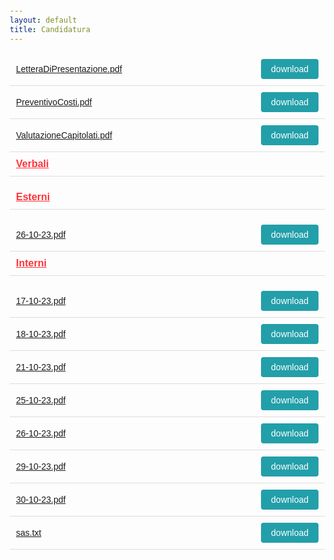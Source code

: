 ```yaml
---
layout: default
title: Candidatura
---
```

<style>body{font-family:Arial,sans-serif;margin:20px;} .file-list{list-style:none;padding:0;} .file-item{display:flex;justify-content:space-between;border-bottom:1px solid #ddd;padding:10px;align-items:center;} .file-name{flex:1;margin-right:10px;text-decoration:underline;color:inherit;} a:visited {color: #bbb;} .download-button{background-color:#239fa9;color:white;padding:8px 16px;text-align:center;text-decoration:none;display:inline-block;font-size:14px;cursor:pointer;border:none;border-radius:4px;} .download-button:active{background-color:white;} .folder-name{font-weight:bold;color:#ff333a;font-size:16px;}</style>
<ul class="file-list">
<li class="file-item">
<a href="./docs/Candidatura//LetteraDiPresentazione.pdf" class="file-name"> LetteraDiPresentazione.pdf </a>
<a href="./docs/Candidatura//LetteraDiPresentazione.pdf" class="download-button" download> download</a>
</li>
<li class="file-item">
<a href="./docs/Candidatura//PreventivoCosti.pdf" class="file-name"> PreventivoCosti.pdf </a>
<a href="./docs/Candidatura//PreventivoCosti.pdf" class="download-button" download> download</a>
</li>
<li class="file-item">
<a href="./docs/Candidatura//ValutazioneCapitolati.pdf" class="file-name"> ValutazioneCapitolati.pdf </a>
<a href="./docs/Candidatura//ValutazioneCapitolati.pdf" class="download-button" download> download</a>
</li>
<li class="file-item">
<span class="file-name folder-name">Verbali</span>
</li>
<ul class="file-list">
<li class="file-item">
<span class="file-name folder-name">Esterni</span>
</li>
<ul class="file-list">
<li class="file-item">
<a href="./docs/Candidatura/Verbali/Esterni/26-10-23.pdf" class="file-name"> 26-10-23.pdf </a>
<a href="./docs/Candidatura/Verbali/Esterni/26-10-23.pdf" class="download-button" download> download</a>
</li>
</ul>
<li class="file-item">
<span class="file-name folder-name">Interni</span>
</li>
<ul class="file-list">
<li class="file-item">
<a href="./docs/Candidatura/Verbali/Interni/17-10-23.pdf" class="file-name"> 17-10-23.pdf </a>
<a href="./docs/Candidatura/Verbali/Interni/17-10-23.pdf" class="download-button" download> download</a>
</li>
<li class="file-item">
<a href="./docs/Candidatura/Verbali/Interni/18-10-23.pdf" class="file-name"> 18-10-23.pdf </a>
<a href="./docs/Candidatura/Verbali/Interni/18-10-23.pdf" class="download-button" download> download</a>
</li>
<li class="file-item">
<a href="./docs/Candidatura/Verbali/Interni/21-10-23.pdf" class="file-name"> 21-10-23.pdf </a>
<a href="./docs/Candidatura/Verbali/Interni/21-10-23.pdf" class="download-button" download> download</a>
</li>
<li class="file-item">
<a href="./docs/Candidatura/Verbali/Interni/25-10-23.pdf" class="file-name"> 25-10-23.pdf </a>
<a href="./docs/Candidatura/Verbali/Interni/25-10-23.pdf" class="download-button" download> download</a>
</li>
<li class="file-item">
<a href="./docs/Candidatura/Verbali/Interni/26-10-23.pdf" class="file-name"> 26-10-23.pdf </a>
<a href="./docs/Candidatura/Verbali/Interni/26-10-23.pdf" class="download-button" download> download</a>
</li>
<li class="file-item">
<a href="./docs/Candidatura/Verbali/Interni/29-10-23.pdf" class="file-name"> 29-10-23.pdf </a>
<a href="./docs/Candidatura/Verbali/Interni/29-10-23.pdf" class="download-button" download> download</a>
</li>
<li class="file-item">
<a href="./docs/Candidatura/Verbali/Interni/30-10-23.pdf" class="file-name"> 30-10-23.pdf </a>
<a href="./docs/Candidatura/Verbali/Interni/30-10-23.pdf" class="download-button" download> download</a>
</li>
</ul>
</ul>
<li class="file-item">
<a href="./docs/Candidatura//sas.txt" class="file-name"> sas.txt </a>
<a href="./docs/Candidatura//sas.txt" class="download-button" download> download</a>
</li>
</ul>
